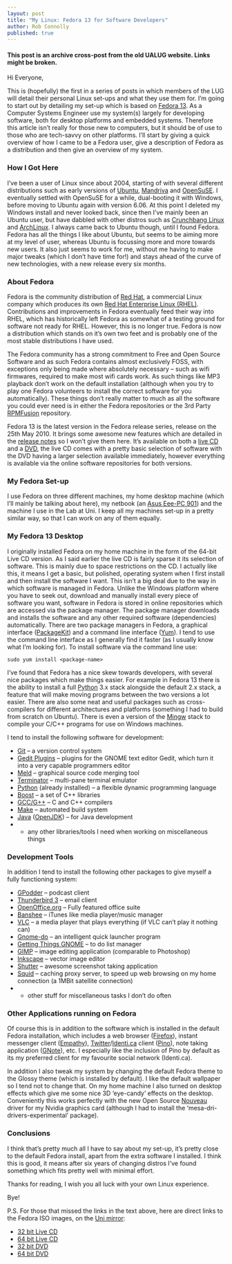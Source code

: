 ```yaml
---
layout: post
title: "My Linux: Fedora 13 for Software Developers"
author: Rob Connolly
published: true
---
```


#### This post is an archive cross-post from the old UALUG website. Links might be broken.

Hi Everyone,

This is (hopefully) the first in a series of posts in which members of the LUG will detail their personal Linux set-ups and what they use them for. I’m going to start out by detailing my set-up which is based on [Fedora 13](http://fedoraproject.org/get-fedora). As a Computer Systems Engineer use my system(s) largely for developing software, both for desktop platforms and embedded systems. Therefore this article isn’t really for those new to computers, but it should be of use to those who are tech-savvy on other platforms. I’ll start by giving a quick overview of how I came to be a Fedora user, give a description of Fedora as a distribution and then give an overview of my system.

### How I Got Here

I’ve been a user of Linux since about 2004, starting of with several different distributions such as early versions of [Ubuntu](http://ubuntu.com/), [Mandriva](http://www.mandriva.com/) and [OpenSuSE](http://www.opensuse.org/). I eventually settled with OpenSuSE for a while, dual-booting it with Windows, before moving to Ubuntu again with version 6.06. At this point I deleted my Windows install and never looked back, since then I’ve mainly been an Ubuntu user, but have dabbled with other distros such as [Crunchbang Linux](http://crunchbanglinux.org/) and [ArchLinux](http://archlinux.org/). I always came back to Ubuntu though, until I found Fedora. Fedora has all the things I like about Ubuntu, but seems to be aiming more at my level of user, whereas Ubuntu is focussing more and more towards new users. It also just seems to work for me, without me having to make major tweaks (which I don’t have time for!) and stays ahead of the curve of new technologies, with a new release every six months.

### About Fedora

Fedora is the community distribution of [Red Hat](http://www.redhat.com/), a commercial Linux company which produces its own [Red Hat Enterprise Linux (RHEL)](http://www.redhat.com/rhel/). Contributions and improvements in Fedora eventually feed their way into RHEL, which has historically left Fedora as somewhat of a testing ground for software not ready for RHEL. However, this is no longer true. Fedora is now a distribution which stands on it’s own two feet and is probably one of the most stable distributions I have used.

The Fedora community has a strong commitment to Free and Open Source Software and as such Fedora contains almost exclusively FOSS, with exceptions only being made where absolutely necessary – such as wifi firmwares, required to make most wifi cards work. As such things like MP3 playback don’t work on the default installation (although when you try to play one Fedora volunteers to install the correct software for you automatically). These things don’t really matter to much as all the software you could ever need is in either the Fedora repositories or the 3rd Party [RPMFusion](http://rpmfusion.org/) repository.

Fedora 13 is the latest version in the Fedora release series, release on the 25th May 2010. It brings some awesome new features which are detailed in the [release notes](https://fedoraproject.org/wiki/F13_one_page_release_notes) so I won’t give them here. It’s available on both a [live CD](http://mirror.ece.auckland.ac.nz/fedora/linux/releases/13/Live/) and a [DVD][3], the live CD comes with a pretty basic selection of software with the DVD having a larger selection available immediately, however everything is available via the online software repositories for both versions.

### My Fedora Set-up

I use Fedora on three different machines, my home desktop machine (which I’ll mainly be talking about here), my netbook (an [Asus Eee-PC 901](http://en.wikipedia.org/wiki/Asus_Eee_PC)) and the machine I use in the Lab at Uni. I keep all my machines set-up in a pretty similar way, so that I can work on any of them equally.

### My Fedora 13 Desktop

I originally installed Fedora on my home machine in the form of the 64-bit Live CD version. As I said earlier the live CD is fairly sparse it its selection of software. This is mainly due to space restrictions on the CD. I actually like this, it means I get a basic, but polished, operating system when I first install and then install the software I want. This isn’t a big deal due to the way in which software is managed in Fedora. Unlike the Windows platform where you have to seek out, download and manually install every piece of software you want, software in Fedora is stored in online repositories which are accessed via the package manager. The package manager downloads and installs the software and any other required software (dependencies) automatically. There are two package managers in Fedora, a graphical interface ([PackageKit](http://www.packagekit.org/)) and a command line interface ([Yum](http://linux.die.net/man/8/yum)). I tend to use the command line interface as I generally find it faster (as I usually know what I’m looking for). To install software via the command line use:

```
sudo yum install <package-name>
```

I’ve found that Fedora has a nice skew towards developers, with several nice packages which make things easier. For example in Fedora 13 there is the ability to install a full [Python](http://www.python.org/) 3.x stack alongside the default 2.x stack, a feature that will make moving programs between the two versions a lot easier. There are also some neat and useful packages such as cross-compilers for different architectures and platforms (something I had to build from scratch on Ubuntu). There is even a version of the [Mingw](http://www.mingw.org/) stack to compile your C/C++ programs for use on Windows machines.

I tend to install the following software for development:

 - [Git](http://git-scm.com/) – a version control system
 - [Gedit Plugins](http://live.gnome.org/Gedit/Plugins) – plugins for the GNOME text editor Gedit, which turn it into a very capable programmers editor
 - [Meld](http://meld.sourceforge.net/) – graphical source code merging tool
 - [Terminator](http://software.jessies.org/terminator) – multi-pane terminal emulator
 - [Python](http://www.python.org/) (already installed) – a flexible dynamic programming language
 - [Boost](http://www.boost.org/) – a set of C++ libraries
 - [GCC/G++](http://gcc.gnu.org/) – C and C++ compilers
 - [Make](http://www.gnu.org/software/make) – automated build system
 - [Java](http://www.java.com/) ([OpenJDK](http://openjdk.java.net/)) – for Java development
 - + any other libraries/tools I need when working on miscellaneous things

### Development Tools

In addition I tend to install the following other packages to give myself a fully functioning system:

 - [GPodder](http://gpodder.org/) – podcast client
 - [Thunderbird 3](http://www.mozillamessaging.com/thunderbird) – email client
 - [OpenOffice.org](http://www.openoffice.org/) – Fully featured office suite
 - [Banshee](http://banshee.fm/) – iTunes like media player/music manager
 - [VLC](http://www.videolan.org/vlc) – a media player that plays everything (if VLC can’t play it nothing can)
 - [Gnome-do](http://do.davebsd.com/) – an intelligent quick launcher program
 - [Getting Things GNOME](https://launchpad.net/gtg) – to do list manager
 - [GIMP](http://www.gimp.org/) – image editing application (comparable to Photoshop)
 - [Inkscape](http://www.inkscape.org/) – vector image editor
 - [Shutter](http://shutter-project.org/) – awesome screenshot taking application
 - [Squid](http://www.squid-cache.org/) – caching proxy server, to speed up web browsing on my home connection (a 1MBit satellite connection)
 - + other stuff for miscellaneous tasks I don’t do often


### Other Applications running on Fedora

Of course this is in addition to the software which is installed in the default Fedora installation, which includes a web browser ([Firefox](http://www.firefox.com/)), instant messenger client ([Empathy](http://live.gnome.org/Empathy)), [Twitter](http://twitter.com/)/[Identi.ca](http://identi.ca/) client ([Pino](http://pino-app.appspot.com/)), note taking application ([GNote](http://live.gnome.org/Gnote)), etc. I especially like the inclusion of Pino by default as its my preferred client for my favourite social network (Identi.ca).

In addition I also tweak my system by changing the default Fedora theme to the Glossy theme (which is installed by default). I like the default wallpaper so I tend not to change that. On my home machine I also turned on desktop effects which give me some nice 3D ‘eye-candy’ effects on the desktop. Conveniently this works perfectly with the new Open Source [Nouveau](http://nouveau.freedesktop.org/) driver for my Nvidia graphics card (although I had to install the ‘mesa-dri-drivers-experimental’ package).

### Conclusions

I think that’s pretty much all I have to say about my set-up, it’s pretty close to the default Fedora install, apart from the extra software I installed. I think this is good, it means after six years of changing distros I’ve found something which fits pretty well with minimal effort.

Thanks for reading, I wish you all luck with your own Linux experience.

Bye!

P.S. For those that missed the links in the text above, here are direct links to the Fedora ISO images, on the [Uni mirror](http://mirror.ece.auckland.ac.nz/):

 - [32 bit Live CD][1]
 - [64 bit Live CD][2]
 - [32 bit DVD][3]
 - [64 bit DVD][4]

[1]: http://mirror.ece.auckland.ac.nz/fedora/linux/releases/13/Live/i686/Fedora-13-i686-Live.iso
[2]: http://mirror.ece.auckland.ac.nz/fedora/linux/releases/13/Live/x86_64/Fedora-13-x86_64-Live.iso
[3]: http://mirror.ece.auckland.ac.nz/fedora/linux/releases/13/Fedora/i386/iso/Fedora-13-i386-DVD.iso
[4]: http://mirror.ece.auckland.ac.nz/fedora/linux/releases/13/Fedora/x86_64/iso/Fedora-13-x86_64-DVD.iso